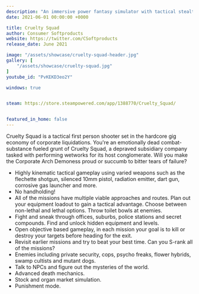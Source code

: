 ```yaml
---
description: "An immersive power fantasy simulator with tactical stealth elements set in a sewage infused garbage world."
date: 2021-06-01 00:00:00 +0000

title: Cruelty Squad
author: Consumer Softproducts
website: https://twitter.com/CSoftproducts
release_date: June 2021

image: "/assets/showcase/cruelty-squad-header.jpg"
gallery: [
	"/assets/showcase/cruelty-squad.jpg"
]
youtube_id: "PvKEKD3eo2Y"

windows: true


steam: https://store.steampowered.com/app/1388770/Cruelty_Squad/


featured_in_home: false
---
```


<p>
  Cruelty Squad is a tactical first person shooter set in the hardcore gig economy of corporate liquidations. You're an emotionally dead combat-substance fueled grunt of Cruelty Squad, a depraved subsidiary company tasked with performing wetworks for its host conglomerate. Will you make the Corporate Arch Demoness proud or succumb to bitter tears of failure?
</p>
<ul>
  <li>Highly kinematic tactical gameplay using varied weapons such as the flechette shotgun, silenced 10mm pistol, radiation emitter, dart gun, corrosive gas launcher and more.
  <li>No handholding!</li>
  <li>All of the missions have multiple viable approaches and routes. Plan out your equipment loadout to gain a tactical advantage. Choose between non-lethal and lethal options. Throw toilet bowls at enemies.</li>
  <li>Fight and sneak through offices, suburbs, police stations and secret compounds. Find and unlock hidden equipment and levels.</li>
  <li>Open objective based gameplay, in each mission your goal is to kill or destroy your targets before heading for the exit.</li>
  <li>Revisit earlier missions and try to beat your best time. Can you S-rank all of the missions?</li>
  <li>Enemies including private security, cops, psycho freaks, flower hybrids, swamp cultists and mutant dogs.</li>
  <li>Talk to NPCs and figure out the mysteries of the world.</li>
  <li>Advanced death mechanics.</li>
  <li>Stock and organ market simulation.</li>
  <li>Punishment mode.</li>

